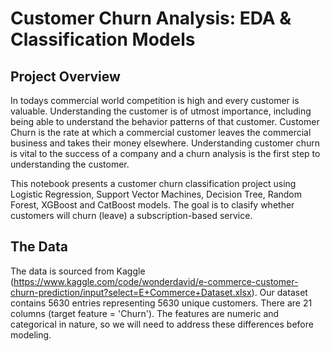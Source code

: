 # **Customer Churn Analysis: EDA & Classification Models**
## Project Overview
In todays commercial world competition is high and every customer is valuable. Understanding the customer is of utmost importance, including being able to understand the behavior patterns of that customer. Customer Churn is the rate at which a commercial customer leaves the commercial business and takes their money elsewhere. Understanding customer churn is vital to the success of a company and a churn analysis is the first step to understanding the customer.

This notebook presents a customer churn classification project using Logistic Regression, Support Vector Machines, Decision Tree, Random Forest, XGBoost and CatBoost models. The goal is to clasify whether customers will churn (leave) a subscription-based service.

## The Data
The data is sourced from Kaggle (https://www.kaggle.com/code/wonderdavid/e-commerce-customer-churn-prediction/input?select=E+Commerce+Dataset.xlsx). Our dataset contains 5630 entries representing 5630 unique customers. There are 21 columns (target feature = 'Churn'). The features are numeric and categorical in nature, so we will need to address these differences before modeling.
